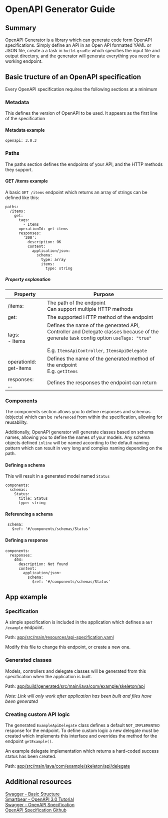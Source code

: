 # OpenAPI Generator Guide

## Summary
OpenAPI Generator is a library which can generate code form OpenAPI specifications. Simply define an API in an Open API formatted YAML or JSON file, create a a task in `build.gradle` which specifies the input file and output directory, and the generator will generate everything you need for a working endpoint.

## Basic tructure of an OpenAPI specification
Every OpenAPI specification requires the following sections at a minimum

### Metadata
This defines the version of OpenAPI to be used. It appears as the first line of the specification

#### Metadata example
```
openapi: 3.0.3
```
  
### Paths
The paths section defines the endpoints of your API, and the HTTP methods they support.

#### GET /items example

A basic `GET /items` endpoint which returns an array of strings can be defined like this:

```
paths:
  /items:
    get:
      tags:
        - Items
      operationId: get-items
      responses:
        '200':
          description: OK
          content:
            application/json:
              schema: 
                type: array
                items: 
                  type: string
```
##### Property explanation

| Property               | Purpose                                                                                                                                                                                    |
|------------------------|--------------------------------------------------------------------------------------------------------------------------------------------------------------------------------------------|
| /items:                | The path of the endpoint<br/>Can support multiple HTTP methods                                                                                                                             |
| get:                   | The supported HTTP method of the endpoint                                                                                                                                                  |
| tags:<br/>  - Items    | Defines the name of the generated API, Controller and Delegate classes because of the generate task config option `useTags: "true"`<br/><br/>E.g. `ItemsApiController`, `ItemsApiDelegate` |
| operationId: get-items | Defines the name of the generated method of the endpoint<br/>E.g. `getItems`                                                                                                               |
| responses:<br/>...     | Defines the responses the endpoint can return                                                                                                                                              |

### Components
The components section allows you to define responses and schemas (objects) which can be `referenced` from within the specification, allowing for reusability.

Additionally, OpenAPI generator will generate classes based on schema names, allowing you to define the names of your models. Any schema objects defined `inline` will be named according to the default naming pattern which can result in very long and complex naming depending on the path.

#### Defining a schema
This will result in a generated model named `Status`
```
components:
  schemas:
    Status:
      title: Status
      type: string
```

#### Referencing a schema
```
 schema:
   $ref: '#/components/schemas/Status'
```

#### Defining a response
```
components:
  responses:
    404:
      description: Not found
      content:
        application/json:
          schema:
            $ref: '#/components/schemas/Status'
```

## App example

### Specification
A simple specification is included in the application which defines a `GET /example` endpoint.

Path: [app/src/main/resources/api-specification.yaml](../app/src/main/resources/api-specification.yaml)

Modify this file to change this endpoint, or create a new one.

### Generated classes
Models, controllers and delegate classes will be generated from this specification when the application is built.

Path: [app/build/generated/src/main/java/com/example/skeleton/api](../app/build/generated/src/main/java/com/example/skeleton/api)

_Note: Link will only work after application has been built and files have been generated_

### Creating custom API logic

The generated `ExampleApiDelegate` class defines a default `NOT_IMPLEMENTED` response for the endpoint. To define custom logic a new delegate must be created which implements this interface and overrides the method for the endpoint `getExample()`.

An example delegate implementation which returns a hard-coded success status has been created.

Path: [app/src/main/java/com/example/skeleton/api/delegate](../app/src/main/java/com/example/skeleton/api/delegate)


## Additional resources
[Swagger - Basic Structure](https://swagger.io/docs/specification/basic-structure/)  
[Smartbear - OpenAPI 3.0 Tutorial](https://support.smartbear.com/swaggerhub/docs/tutorials/openapi-3-tutorial.html)  
[Swagger - OpenAPI Specification](https://swagger.io/specification/)  
[OpenAPI Specification Github](https://github.com/OAI/OpenAPI-Specification)
